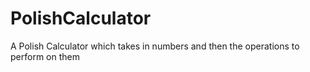# PolishCalculator
A Polish Calculator which takes in numbers and then the operations to perform on them
